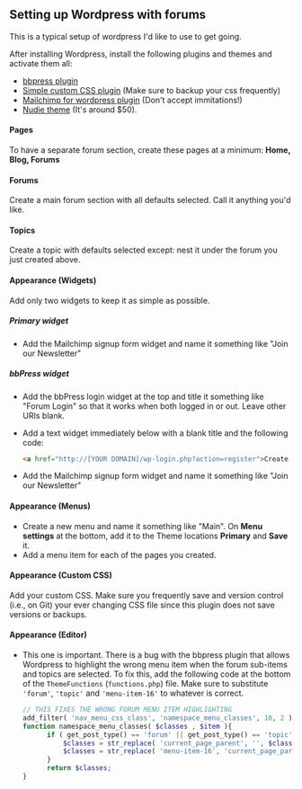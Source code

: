 ## Setting up Wordpress with forums

This is a typical setup of wordpress I'd like to use to get going.

After installing Wordpress, install the following plugins and themes and activate them all:
* [bbpress plugin](https://wordpress.org/plugins/bbpress/)
* [Simple custom CSS plugin](https://wordpress.org/plugins/simple-custom-css/screenshots/) (Make sure to backup your css frequently)
* [Mailchimp for wordpress plugin](http://wordpress.org/plugins/mailchimp-for-wp/) (Don't accept immitations!)
* [Nudie theme](http://nudiewp.com/) (It's around $50).

#### Pages
To have a separate forum section, create these pages at a minimum: **Home, Blog, Forums**

#### Forums
Create a main forum section with all defaults selected. Call it anything you'd like.

#### Topics
Create a topic with defaults selected except: nest it under the forum you just created above.

#### Appearance (Widgets)
Add only two widgets to keep it as simple as possible.

##### Primary widget
  * Add the Mailchimp signup form widget and name it something like "Join our Newsletter"

##### bbPress widget
  * Add the bbPress login widget at the top and title it something like "Forum Login" so that it works when both logged in or out. Leave other URIs blank.
  * Add a text widget immediately below with a blank title and the following code:

    ```html
    <a href="http://[YOUR DOMAIN]/wp-login.php?action=register">Create a login account here</a><br>
    ```

  * Add the Mailchimp signup form widget and name it something like "Join our Newsletter"
  

#### Appearance (Menus)
* Create a new menu and name it something like "Main". On **Menu settings** at the bottom, add it to the Theme locations **Primary** and **Save** it.
* Add a menu item for each of the pages you created. 

#### Appearance (Custom CSS)
Add your custom CSS. Make sure you frequently save and version control (i.e., on Git) your ever changing CSS file since this plugin does not save versions or backups.

#### Appearance (Editor)
* This one is important. There is a bug with the bbpress plugin that allows Wordpress to highlight the wrong menu item when the forum sub-items and topics are selected. To fix this, add the following code at the bottom of the `ThemeFunctions` (`functions.php`) file. Make sure to substitute `'forum'`, `'topic'` and `'menu-item-16'` to whatever is correct. 

  ```php
  // THIS FIXES THE WRONG FORUM MENU ITEM HIGHLIGHTING
  add_filter( 'nav_menu_css_class', 'namespace_menu_classes', 10, 2 );
  function namespace_menu_classes( $classes , $item ){
    	if ( get_post_type() == 'forum' || get_post_type() == 'topic' ) {
      		$classes = str_replace( 'current_page_parent', '', $classes );
      		$classes = str_replace( 'menu-item-16', 'current_page_parent', $classes );
    	}
    	return $classes;
  }
  ```

